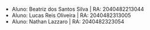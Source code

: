 - Aluno: Beatriz dos Santos Silva | RA: 2040482213044
- Aluno: Lucas Reis Oliveira | RA: 2040482313005
- Aluno: Nathan Lazzaro | RA: 2040482323054